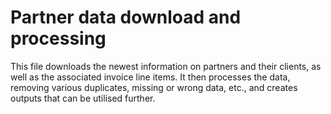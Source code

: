 # Partner data download and processing
This file downloads the newest information on partners and their clients, as well as the associated invoice line items. It then processes the data, removing various duplicates, missing or wrong data, etc., and creates outputs that can be utilised further.
